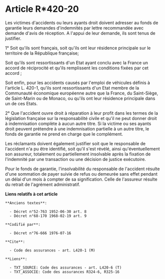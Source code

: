 # Article R*420-20

Les victimes d'accidents ou leurs ayants droit doivent adresser au fonds de garantie leurs demandes d'indemnités par lettre
recommandée avec demande d'avis de réception. A l'appui de leur demande, ils sont tenus de justifier.

1° Soit qu'ils sont français, soit qu'ils ont leur résidence principale sur le territoire de la République française;

Soit qu'ils sont ressortissants d'un Etat ayant conclu avec la France un accord de réciprocité et qu'ils remplissent les
conditions fixées par cet accord ;

Soit enfin, pour les accidents causés par l'emploi de véhicules définis à l'article L. 420-1, qu'ils sont ressortissants d'un
Etat membre de la Communauté économique européenne autre que la France, du Saint-Siège, de Saint-Marin ou de Monaco, ou
qu'ils ont leur résidence principale dans un de ces Etats.

2° Que l'accident ouvre droit à réparation à leur profit dans les termes de la législation française sur la responsabilité
civile et qu'il ne peut donner droit à indemnisation complète à aucun autre titre. Si la victime ou ses ayants droit peuvent
prétendre à une indemnisation partielle à un autre titre, le fonds de garantie ne prend en charge que le complément.

Les réclamants doivent également justifier soit que le responsable de l'accident n'a pu être identifié, soit qu'il s'est
révélé, ainsi qu'éventuellement son assureur, totalement ou partiellement insolvable après la fixation de l'indemnité par une
transaction ou une décision de justice exécutoire.

Pour le fonds de garantie, l'insolvabilité du responsable de l'accident résulte d'une sommation de payer suivie de refus ou
demeurée sans effet pendant un délai d'un mois à compter de sa signification. Celle de l'assureur résulte du retrait de
l'agrément administratif.

**Liens relatifs à cet article**

	**Anciens textes**:

	  - Décret n°52-763 1952-06-30 art. 8
	  - Décret n°68-170 1968-02-19 art. 9

	**Codifié par**:

	  - Décret n°76-666 1976-07-16

	**Cite**:

	  - Code des assurances - art. L420-1 (M)

	**Liens**:

	  - TXT_SOURCE: Code des assurances - art. L420-6 (T)
	  - TXT_ASSOCIE: Code des assurances R324-6, R325-16
